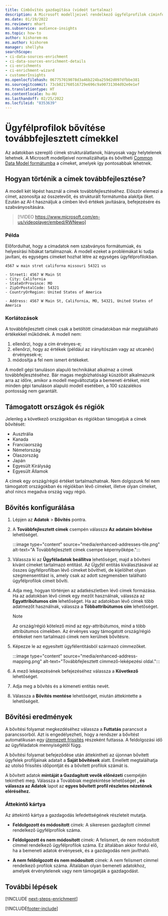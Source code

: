 ```yaml
---
title: Címbővítés gazdagítása (videót tartalmaz)
description: A Microsoft modelljeivel rendelkező ügyfélprofilok címinformációinak bővítése és normalizálása.
ms.date: 01/19/2022
ms.reviewer: mhart
ms.subservice: audience-insights
ms.topic: how-to
author: kishorem-ms
ms.author: kishorem
manager: shellyha
searchScope:
- ci-data-sources-enrichment
- ci-data-sources-enrichment-details
- ci-enrichments
- ci-enrichment-wizard
- customerInsights
ms.openlocfilehash: 067757019078d3a46b224ba259d2d097dfbbe381
ms.sourcegitcommit: 73cb021760516729e696c9a90731304d92e0e1ef
ms.translationtype: HT
ms.contentlocale: hu-HU
ms.lasthandoff: 02/25/2022
ms.locfileid: "8353639"
---
```

# <a name="enrichment-of-customer-profiles-with-enhanced-addresses"></a>Ügyfélprofilok bővítése továbbfejlesztett címekkel

Az adatokban szereplő címek strukturálatlanok, hiányosak vagy helytelenek lehetnek. A Microsoft modelljeivel normalizálhatja és bővítheti [Common Data Model formátumba](/common-data-model/schema/core/applicationcommon/address) a címeket, amelyek így pontosabbak lehetnek.

## <a name="how-we-enhance-addresses"></a>Hogyan történik a címek továbbfejlesztése?

A modell két lépést használ a címek továbbfejlesztéséhez. Először elemezi a címet, azonosítja az összetevőit, és strukturált formátumba alakítja őket. Ezután az AI-t használjuk a címben lévő értékek javítására, befejezésére és szabványosítására.

> [!VIDEO https://www.microsoft.com/en-us/videoplayer/embed/RWNewo]

### <a name="example"></a>Példa

Előfordulhat, hogy a címadatok nem szabványos formátumúak, és helyesírási hibákat tartalmaznak. A modell ezeket a problémákat ki tudja javítani, és egységes címeket hozhat létre az egységes ügyfélprofilokban.

```Input
4567 w main stret californa missouri 54321 us
```

```Output
- Street1: 4567 W Main St
- City: California
- StateOrProvince: MO
- ZipOrPostalCode: 54321
- CountryOrRegion: United States of America

- Address: 4567 W Main St, California, MO, 54321, United States of America
```

### <a name="limitations"></a>Korlátozások

A továbbfejlesztett címek csak a betöltött címadatokban már megtalálható értékekkel működnek. A modell nem: 

1. ellenőrzi, hogy a cím érvényes-e;
2. ellenőrzi, hogy az értékek (például az irányítószám vagy az utcanév) érvényesek-e;
3. módosítja a fel nem ismert értékeket.

A modell gépi tanuláson alapuló technikákat alkalmaz a címek továbbfejlesztéséhez. Bár magas megbízhatósági küszöböt alkalmazunk arra az időre, amikor a modell megváltoztatja a bemeneti értéket, mint minden gépi tanuláson alapuló modell esetében, a 100 százalékos pontosság nem garantált.

## <a name="supported-countries-or-regions"></a>Támogatott országok és régiók

Jelenleg a következő országokban és régiókban támogatjuk a címek bővítését: 

- Ausztrália
- Kanada
- Franciaország
- Németország
- Olaszország
- Japán
- Egyesült Királyság
- Egyesült Államok

A címek egy ország/régió értéket tartalmazhatnak. Nem dolgozunk fel nem támogatott országokban és régiókban lévő címeket, illetve olyan címeket, ahol nincs megadva ország vagy régió.

## <a name="configure-the-enrichment"></a>Bővítés konfigurálása

1. Lépjen az **Adatok** > **Bővítés** pontra.

1. A **Továbbfejlesztett címek** csempén válassza **Az adataim bővítése** lehetőséget.

   :::image type="content" source="media/enhanced-addresses-tile.png" alt-text="A Továbbfejlesztett címek csempe képernyőképe.":::

1. Válassza ki az **Ügyféladatok beállítva** lehetőséget, majd a bővíteni kívánt címeket tartalmazó entitást. Az *Ügyfél* entitás kiválasztásával az összes ügyfélprofilban lévő címeket bővítheti, de kijelölhet olyan szegmensentitást is, amely csak az adott szegmensben található ügyfélprofilok címeit bővíti.

1. Adja meg, hogyan történjen az adatkészletben lévő címek formázása. Ha az adatokban lévő címek egy mezőt használnak, válassza az **Egyattribútumos cím** lehetőséget. Ha az adatokban lévő címek több adatmezőt használnak, válassza a **Többattribútumos cím** lehetőséget.

   > [!NOTE]
   > Az ország/régió kötelező mind az egy-attribútumos, mind a több attribútumos címekben. Az érvényes vagy támogatott ország/régió értékeket nem tartalmazó címek nem kerülnek bővítésre.

1.  Képezze le az egyesített ügyfélentitásból származó címmezőket.

    :::image type="content" source="media/enhanced-address-mapping.png" alt-text="Továbbfejlesztett címmező-leképezési oldal.":::

1. A mező leképezésének befejezéséhez válassza a **Következő** lehetőséget.

1. Adja meg a bővítés és a kimeneti entitás nevét.

1. Válassza a **Bővítés mentése** lehetőséget, miután áttekintette a lehetőségeit.

## <a name="enrichment-results"></a>Bővítési eredmények

A bővítési folyamat megkezdéséhez válassza a **Futtatás** parancsot a parancssorból. Azt is engedélyezheti, hogy a rendszer a bővítést automatikusan egy [ütemezett frissítés](system.md#schedule-tab) részeként futtassa. A feldolgozási idő az ügyféladatok mennyiségétől függ.

A bővítési folyamat befejeződése után áttekintheti az újonnan bővített ügyfelek profiljainak adatait a **Saját bővítések** alatt. Emellett megtalálhatja az utolsó frissítés időpontját és a bővített profilok számát is.

A bővített adatok **mintáját a Gazdagított vevők előnézeti** csempéjén tekintheti meg. Válassza a Továbbiak megtekintése lehetőséget **, és válassza az Adatok** lapot az **egyes bővített profil részletes nézetének eléréséhez.**

### <a name="overview-card"></a>Áttekintő kártya

Az áttekintő kártya a gazdagodás lefedettségének részleteit mutatja. 

* **Feldolgozott és módosított** címek: A sikeresen gazdagított címmel rendelkező ügyfélprofilok száma.

* **Feldolgozott és nem módosított** címek: A felismert, de nem módosított címmel rendelkező ügyfélprofilok száma. Ez általában akkor fordul elő, ha a bemeneti adatok érvényesek, és a gazdagodás nem javítható.

* **A nem feldolgozott és nem módosított** címek: A nem felismert címmel rendelkező profilok száma. Általában olyan bemeneti adatokhoz, amelyek érvénytelenek vagy nem támogatják a gazdagodást.

## <a name="next-steps"></a>További lépések

[!INCLUDE [next-steps-enrichment](../includes/next-steps-enrichment.md)]

[!INCLUDE[footer-include](../includes/footer-banner.md)]
